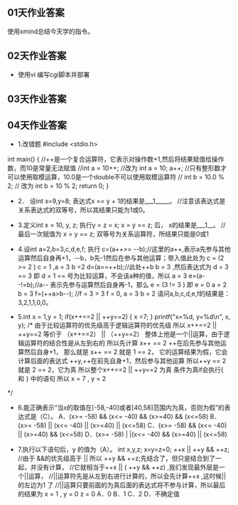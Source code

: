 ## 01天作业答案
使用xmind总结今天学的指令。
## 02天作业答案 
* 使用vi 编写cgi脚本并部署

## 03天作业答案
## 04天作业答案
* 1.改错题
#include <stdio.h>

int main()
{
    //++是一个复合运算符，它表示对操作数+1,然后将结果赋值给操作数，而10是常量无法赋值
    //int a = 10++;
    //改为
    int a = 10;
    a++;
    //只有整形数才可以使用取模运算，10.0是一个double不可以使用取模运算符
    //    int b = 10.0 % 2;
    //   改为
    int b = 10 % 2;
    return 0;
}

* 2． 设int x=9,y=8; 表达式x == y + 1的结果是___1_____。
//注意该表达式是关系表达式的双等号，所以其结果只能为1或0。

* 3.定义int x = 10, y, z; 执行y = z = x; x = y == z; 后， x的结果是___1__。
//最后一次赋值为 x = y == z; 双等号为关系运算符，所结果只能是0或1

* 4.设int a=2,b=3,c,d,e,f; 执行
c=(a++>= --b);//这里的a++,表示a先参与其他运算然后自身再+1，--b，b先-1然后在参与其他运算；带入值此处为 c = (2 >= 2 ) c = 1 ,a = 3 b =2
d=(a==++b);//此处++b b = 3 ,然后表达式为 d = 3 == 3 即 d = 1 == 号为比较运算，不会该a种的值，所以 a = 3
e=(a--!=b);//a-- 表示先参与运算然后自身再-1，那么 e = (3 != 3 ) 即 e = 0  a = 2 b = 3
f=(++a>b--);
//f = 3 > 3 f = 0, a = 3 b = 2
请问a,b,c,d,e,f的结果是：3,2,1,1,0,0。

* 5.int x = 1,y = 1;
if(x++==2 || ++y==2) {
    x =7;
}
printf("x=%d, y=%d\n", x, y);
/*
 由于比较运算符的优先级高于逻辑运算符的优先级
 所以 x++==2 || ++y==2 等价于  （x++==2） || （++y==2）
 整体上他是一个||运算，由于逻辑运算符的结合性是从左到右的
 所以先计算 x++ == 2
 ++在后先参与其他运算然后自身+1，
 那么就是  x++ == 2 就是 1 == 2，
 它的运算结果为假，它会计算后面的表达式
 ++y,++在前先自身+1，然后参与其他运算
 所以++y == 2 就是 2 == 2，它为真
 所以整个x++==2 || ++y==2 为真
 条件为真if会执行{ 和 } 中的语句
 所以 x = 7 , y = 2
 
 */
 
 
 * 6.能正确表示“当x的取值在[-58,-40]或者[40,58]范围内为真，否则为假”的表达式是（C）。
A．(x>= -58) && (x<= -40) && (x>=40) && (x<=58)
B．(x>= -58) || (x<= -40) || (x>=40) || (x<=58)
C．(x>= -58) && (x<= -40) || (x>=40) && (x<=58)
D．(x>= -58) | |(x<= -40) && (x>=40) || (x<=58)


* 7.执行以下语句后，y 的值为（A）。
int x,y,z;
x=y=z=0;
++x || ++y && ++z;
//由于 &&的优先级高于 || 所以 ++y && ++z;先结合了，但只是结合到了一起，并没有计算，
//它就相当于++x || ( ++y && ++z) ,我们发现最外层是一个||运算，
//||运算符先是从左到右进行计算的，所以会先计算++x ,这时候||的左边为1 了
//||运算只要前面的为真后面的表达式将不参与计算，所以最后的结果为 x = 1 , y = 0 z = 0
A．0              B．1             C．2             D．不确定值